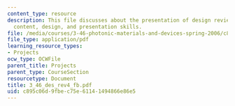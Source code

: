 ```yaml
---
content_type: resource
description: This file discusses about the presentation of design review which includes
  content, design, and presentation skills.
file: /media/courses/3-46-photonic-materials-and-devices-spring-2006/c895c06d9fbec75e61141494866e86e5_3_46_des_rev4_fb.pdf
file_type: application/pdf
learning_resource_types:
- Projects
ocw_type: OCWFile
parent_title: Projects
parent_type: CourseSection
resourcetype: Document
title: 3_46_des_rev4_fb.pdf
uid: c895c06d-9fbe-c75e-6114-1494866e86e5
---
```

